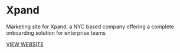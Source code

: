 # Xpand
 Marketing site for Xpand, a NYC based company offering a complete onboarding solution for enterprise teams

[VIEW WEBSITE](https://www.mariadoesweb.com/xpand)
